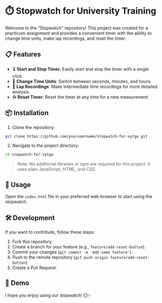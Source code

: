 # ⏱️ Stopwatch for University Training

Welcome to the "Stopwatch" repository! This project was created for a practicum assignment and provides a convenient timer with the ability to change time units, make lap recordings, and reset the timer.

## 📋 Features

- ⏳ **Start and Stop Timer**: Easily start and stop the timer with a single click.
- 🔄 **Change Time Units**: Switch between seconds, minutes, and hours.
- 📍 **Lap Recordings**: Make intermediate time recordings for more detailed analysis.
- ♻️ **Reset Timer**: Reset the timer at any time for a new measurement.

## 📦 Installation

1. Clone the repository:

```bash
git clone https://github.com/yourusername/stopwatch-for-vytgu.git
```

2. Navigate to the project directory:

```bash
cd stopwatch-for-vytgu
```

> Note: No additional libraries or npm are required for this project. It uses plain JavaScript, HTML, and CSS.

## 🚀 Usage

Open the `index.html` file in your preferred web browser to start using the stopwatch.

## 🛠️ Development

If you want to contribute, follow these steps:

1. Fork this repository.
2. Create a branch for your feature (e.g., `feature/add-reset-button`).
3. Commit your changes (`git commit -m 'Add some feature'`).
4. Push to the remote repository (`git push origin feature/add-reset-button`).
5. Create a Pull Request.

## 📄 Demo

I hope you enjoy using our stopwatch! ⏲️✨